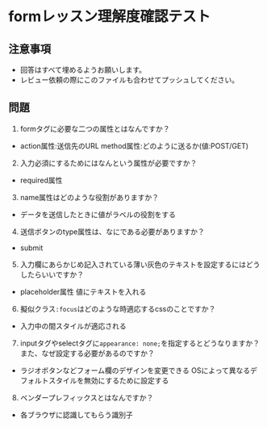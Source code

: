 # formレッスン理解度確認テスト

## 注意事項

- 回答はすべて埋めるようお願いします。
- レビュー依頼の際にこのファイルも合わせてプッシュしてください。

## 問題

1. formタグに必要な二つの属性とはなんですか？
  - action属性:送信先のURL
    method属性:どのように送るか(値:POST/GET)

2. 入力必須にするためにはなんという属性が必要ですか？
  - required属性

3. name属性はどのような役割がありますか？
  - データを送信したときに値がラベルの役割をする

4. 送信ボタンのtype属性は、なにである必要がありますか？
  - submit

5. 入力欄にあらかじめ記入されている薄い灰色のテキストを設定するにはどうしたらいいですか？
  - placeholder属性 値にテキストを入れる

6. 擬似クラス`:focus`はどのような時適応するcssのことですか？
  - 入力中の間スタイルが適応される

7. inputタグやselectタグに`appearance: none;`を指定するとどうなりますか？また、なぜ設定する必要があるのですか？
  - ラジオボタンなどフォーム欄のデザインを変更できる
    OSによって異なるデフォルトスタイルを無効にするために設定する

8. ベンダープレフィックスとはなんですか？
  - 各ブラウザに認識してもらう識別子